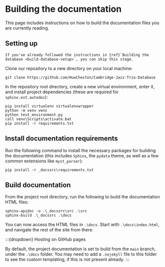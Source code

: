 # Building the documentation

This page includes instructions on how to build the documentation files you are currently reading.

## Setting up

```{tip}
If you've already followed the instructions in {ref}`Building the database <build-database-setup>`, you can skip this stage.
```

Clone our repository to a new directory on your local machine:
```
git clone https://github.com/HuwCheston/Cambridge-Jazz-Trio-Database
```

In the repository root directory, create a new virtual environment, enter it, and install project dependencies (these are required for `sphinx.ext.autodoc`):
```
pip install virtualenv virtualenvwrapper
python -m venv venv
python test_environment.py
call venv\Scripts\activate.bat
pip install -r requirements.txt
```

## Install documentation requirements

Run the following command to install the necessary packages for building the documentation (this includes `Sphinx`, the `pydata` theme, as well as a few common extensions like `myst_parser`):
```
pip install -r _docssrc\requirements.txt
```

## Build documentation

From the project root directory, run the following to build the documentation HTML files:
```
sphinx-apidoc -o .\_docssrc\src .\src
sphinx-build .\_docssrc .\docs
```

You can now access the HTML files in `.\docs`. Start with `.\docs\index.html`, and navigate the rest of the site from there.

:::{dropdown} Hosting on GitHub pages

By default, the project documentation is set to build from the `main` branch, under the `.\docs` folder. You may need to add a `.nojekyll` file to this folder to see the custom templating, if this is not present already.
:::